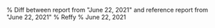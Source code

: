 % Diff between report from "June 22, 2021" and reference report from "June 22, 2021"
% Reffy
% June 22, 2021

